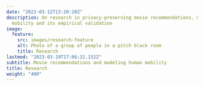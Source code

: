 ```yaml
---
date: "2023-03-12T13:20:20Z"
description: On research in privacy-preserving movie recommendations, modeling human
  mobility and its empirical validation
image:
  feature:
    src: images/research-feature
    alt: Photo of a group of people in a pitch black room
    title: Research
lastmod: "2023-03-19T17:06:31.152Z"
subtitle: Movie recommendations and modeling human mobility
title: Research
weight: "400"
---
```

